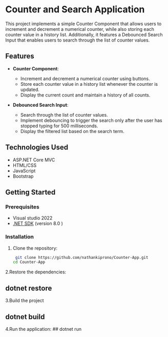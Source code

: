 # Counter and Search Application

This project implements a simple Counter Component that allows users to increment and decrement a numerical counter, while also storing each counter value in a history list. Additionally, it features a Debounced Search Input that enables users to search through the list of counter values.

## Features

- **Counter Component**:
  - Increment and decrement a numerical counter using buttons.
  - Store each counter value in a history list whenever the counter is updated.
  - Display the current count and maintain a history of all counts.

- **Debounced Search Input**:
  - Search through the list of counter values.
  - Implement debouncing to trigger the search only after the user has stopped typing for 500 milliseconds.
  - Display the filtered list based on the search term.

## Technologies Used

- ASP.NET Core MVC
- HTML/CSS
- JavaScript
- Bootstrap

  
## Getting Started

### Prerequisites
  - Visual studio 2022
- [.NET SDK](https://dotnet.microsoft.com/download) (version 8.0 )


### Installation

1. Clone the repository:

   ```bash
    git clone https://github.com/nathankiprono/Counter-App.git
   cd Counter-App

 2.Restore the dependencies:
   ##  dotnet restore

 3.Build the project
   ## dotnet build
4.Run the application:
    ##  dotnet run

 


